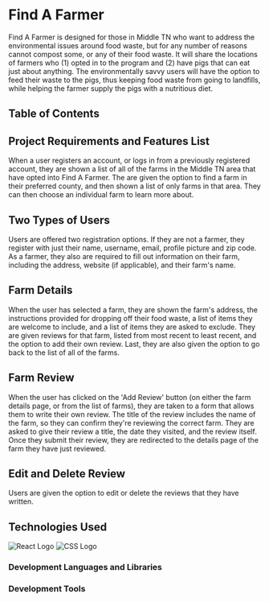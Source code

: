 # Find A Farmer

Find A Farmer is designed for those in Middle TN who want to address the 
environmental issues around food waste, but for any number of reasons 
cannot compost some, or any of their food waste. It will share the 
locations of farmers who (1) opted in to the program and (2) have pigs 
that can eat just about anything. The environmentally savvy users will 
have the option to feed their waste to the pigs, thus keeping food waste 
from going to landfills, while helping the farmer supply the pigs with a 
nutritious diet.

## Table of Contents

## Project Requirements and Features List

When a user registers an account, or logs in from a previously registered
account, they are shown a list of all of the farms in the Middle TN area
that have opted into Find A Farmer. The are given the option to find a farm
in their preferred county, and then shown a list of only farms in that area.
They can then choose an individual farm to learn more about.

## Two Types of Users

Users are offered two registration options. If they are not a farmer, they
register with just their name, username, email, profile picture and zip code.
As a farmer, they also are required to fill out information on their farm,
including the address, website (if applicable), and their farm's name.

## Farm Details

When the user has selected a farm, they are shown the farm's address, the
instructions provided for dropping off their food waste, a list of items 
they are welcome to include, and a list of items they are asked to exclude.
They are given reviews for that farm, listed from most recent to least 
recent, and the option to add their own review. Last, they are also given 
the option to go back to the list of all of the farms.

## Farm Review

When the user has clicked on the 'Add Review' button (on either the farm
details page, or from the list of farms), they are taken to a form that
allows them to write their own review. The title of the review includes
the name of the farm, so they can confirm they're reviewing the correct
farm. They are asked to give their review a title, the date they visited,
and the review itself. Once they submit their review, they are redirected
to the details page of the farm they have just reviewed.

## Edit and Delete Review

Users are given the option to edit or delete the reviews that they have
written.


## Technologies Used
![React Logo](https://miro.medium.com/max/1000/1*Yafu7ihc1LFuP4azerAa4w.png) ![CSS Logo](https://e7.pngegg.com/pngimages/893/87/png-clipart-cascading-style-sheets-logo-css3-html-css3-logo-blue-angle.png)


### Development Languages and Libraries


### Development Tools








